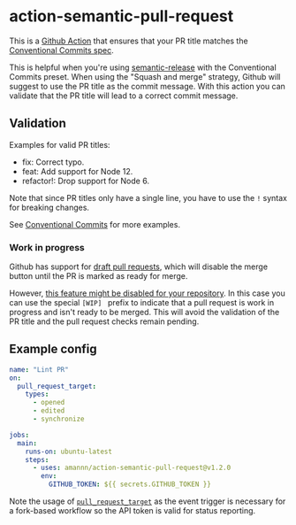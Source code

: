 # action-semantic-pull-request

This is a [Github Action](https://github.com/features/actions) that ensures that your PR title matches the [Conventional Commits spec](https://www.conventionalcommits.org/).

This is helpful when you're using [semantic-release](https://github.com/semantic-release/semantic-release) with the Conventional Commits preset. When using the "Squash and merge" strategy, Github will suggest to use the PR title as the commit message. With this action you can validate that the PR title will lead to a correct commit message.

## Validation

Examples for valid PR titles:
- fix: Correct typo.
- feat: Add support for Node 12.
- refactor!: Drop support for Node 6.

Note that since PR titles only have a single line, you have to use the `!` syntax for breaking changes.

See [Conventional Commits](https://www.conventionalcommits.org/) for more examples.

### Work in progress

Github has support for [draft pull requests](https://github.blog/2019-02-14-introducing-draft-pull-requests/), which will disable the merge button until the PR is marked as ready for merge.

However, [this feature might be disabled for your repository](https://github.community/t/draft-pull-requests-not-available/1753/7). In this case you can use the special `[WIP] ` prefix to indicate that a pull request is work in progress and isn't ready to be merged. This will avoid the validation of the PR title and the pull request checks remain pending.

## Example config

```yml
name: "Lint PR"
on:
  pull_request_target:
    types:
      - opened
      - edited
      - synchronize

jobs:
  main:
    runs-on: ubuntu-latest
    steps:
      - uses: amannn/action-semantic-pull-request@v1.2.0
        env:
          GITHUB_TOKEN: ${{ secrets.GITHUB_TOKEN }}
```

Note the usage of [`pull_request_target`](https://github.blog/2020-08-03-github-actions-improvements-for-fork-and-pull-request-workflows/) as the event trigger is necessary for a fork-based workflow so the API token is valid for status reporting.
